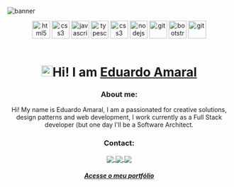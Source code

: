 ![banner](https://user-images.githubusercontent.com/89494820/158089202-340b4bbd-1749-4ca9-bb0e-550830df1303.png)

  <span align="center">
   <p>
      <img src="https://cdn.jsdelivr.net/gh/devicons/devicon/icons/html5/html5-plain.svg" alt="html5" width="40" height="40"/>
   </span>
   <span>
      <img src="https://cdn.jsdelivr.net/gh/devicons/devicon/icons/css3/css3-plain.svg" alt="css3" width="40" height="40"/>
   </span>
   <span>
      <img src="https://cdn.jsdelivr.net/gh/devicons/devicon/icons/javascript/javascript-original.svg" alt="javascript" width="40" height="40"/>
   </span>
      <img src="https://cdn.jsdelivr.net/gh/devicons/devicon/icons/typescript/typescript-plain.svg" alt="typescript" width="40" height="40" />
     <span>
      <img src="https://cdn.jsdelivr.net/gh/devicons/devicon/icons/react/react-original.svg" alt="css3" width="40" height="40"/>
   </span>
 
   <span>
      <img src="https://cdn.jsdelivr.net/gh/devicons/devicon/icons/nodejs/nodejs-original.svg" alt="nodejs" width="40" height="40"/>
   </span>
  <span>
      <img src="https://cdn.jsdelivr.net/gh/devicons/devicon/icons/materialui/materialui-original.svg" alt="git" width="40" height="40" />
   </span>
   <span>
<img src="https://cdn.jsdelivr.net/gh/devicons/devicon/icons/postgresql/postgresql-original.svg" alt="bootstrap" width="40" height="40"/>   
   </span>
   <span>
      <img src="https://cdn.jsdelivr.net/gh/devicons/devicon/icons/git/git-original.svg" alt="git" width="40" height="40"/>
   </span>

<br/>
<br/>

<h1 align="center"><img src="https://media.giphy.com/media/hvRJCLFzcasrR4ia7z/giphy.gif" width="25px">Hi! I am <a href="https://eduardoamaral.netlify.app/" target="_blank">Eduardo Amaral</a> </h1></img>



<h3 align="center">About me:</h3>
<p>Hi! My name is Eduardo Amaral, I am a passionated for creative solutions, design patterns and web development, I work currently as a Full Stack developer (but one day I'll be a Software Architect.</p>

<h3 align="center">Contact:</h3>

<p align="center">
  <a href="mailto:eduardo.lopes.amaral@outlook.com?subject=subject">
    <img
      align="center"
      src="https://img.shields.io/badge/Email-1C1C1C?style=for-the-badge&logo=gmail&logoColor=00FFFF"
    />
  </a>
  <a href="https://api.whatsapp.com/send?phone=5551996559891&text=Ol%C3%A1%2C%20acabei%20de%20acessar%20o%20seu%20portf%C3%B3lio%20e...">
    <img
      align="center"
      src="https://img.shields.io/badge/Whatsapp-1C1C1C?style=for-the-badge&logo=whatsapp&logoColor=00FFFF"
    />
  </a>
  <a href="https://www.linkedin.com/in/eduardo-amaral-2a4097226/">
    <img
         align="center"
         src="https://img.shields.io/badge/LinkedIn-1C1C1C?style=for-the-badge&logo=linkedin&logoColor=00FFFF"
  </a>
 
</p>
<a href="https://eduardoamaral.netlify.app/" target="_blank"><h5 align="center">Acesse o meu portfólio</a> </h5> 




